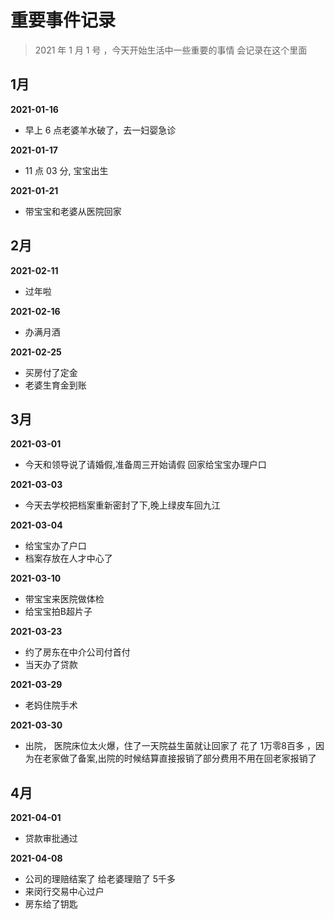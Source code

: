 # 重要事件记录

> 2021 年 1 月 1 号 ，今天开始生活中一些重要的事情 会记录在这个里面  



## 1月

**2021-01-16**

- 早上 6 点老婆羊水破了，去一妇婴急诊

**2021-01-17**

- 11 点 03 分, 宝宝出生

**2021-01-21**

- 带宝宝和老婆从医院回家

## 2月

**2021-02-11**

- 过年啦

**2021-02-16**

- 办满月酒

**2021-02-25**

- 买房付了定金
- 老婆生育金到账

## 3月

**2021-03-01**

- 今天和领导说了请婚假,准备周三开始请假 回家给宝宝办理户口

**2021-03-03**

- 今天去学校把档案重新密封了下,晚上绿皮车回九江

**2021-03-04**

- 给宝宝办了户口
- 档案存放在人才中心了

**2021-03-10**

- 带宝宝来医院做体检
- 给宝宝拍B超片子

**2021-03-23**

- 约了房东在中介公司付首付
- 当天办了贷款

**2021-03-29**

- 老妈住院手术

**2021-03-30**
- 出院， 医院床位太火爆，住了一天院益生菌就让回家了 花了 1万零8百多 ，因为在老家做了备案,出院的时候结算直接报销了部分费用不用在回老家报销了

## 4月

**2021-04-01**

- 贷款审批通过

**2021-04-08**

- 公司的理赔结案了 给老婆理赔了 5千多
- 来闵行交易中心过户
- 房东给了钥匙



